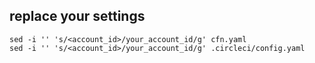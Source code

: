 
## replace your settings

```
sed -i '' 's/<account_id>/your_account_id/g' cfn.yaml
sed -i '' 's/<account_id>/your_account_id/g' .circleci/config.yaml
```